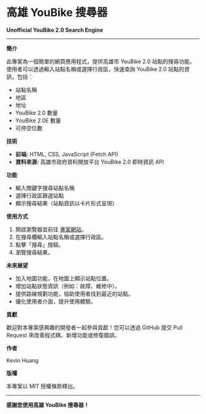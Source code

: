 # 高雄 YouBike 搜尋器

**Unofficial YouBike 2.0 Search Engine**

---

**簡介**

此專案為一個簡單的網頁應用程式，提供高雄市 YouBike 2.0 站點的搜尋功能。使用者可以透過輸入站點名稱或選擇行政區，快速查詢 YouBike 2.0 站點的資訊，包括：

* 站點名稱
* 地區
* 地址
* YouBike 2.0 數量
* YouBike 2.0E 數量
* 可停空位數

**技術**

* **前端:** HTML, CSS, JavaScript (Fetch API)
* **資料來源:** 高雄市政府資料開放平台 YouBike 2.0 即時資訊 API

**功能**

* 輸入關鍵字搜尋站點名稱
* 選擇行政區篩選站點
* 顯示搜尋結果（站點資訊以卡片形式呈現）

**使用方式**

1.  開啟瀏覽器並前往 [專案網站](https://kevin970712.github.io/unoffical-youbike-2.0/)。
2.  在搜尋欄輸入站點名稱或選擇行政區。
3.  點擊「搜尋」按鈕。
4.  瀏覽搜尋結果。

**未來展望**

* 加入地圖功能，在地圖上顯示站點位置。
* 增加站點狀態資訊（例如：故障、維修中）。
* 提供路線規劃功能，協助使用者找到最近的站點。
* 優化使用者介面，提升使用體驗。

**貢獻**

歡迎對本專案感興趣的開發者一起參與貢獻！您可以透過 GitHub 提交 Pull Request 來改善程式碼、新增功能或修復錯誤。

**作者**

Kevin Huang

**版權**

本專案以 MIT 授權條款釋出。

---

**感謝您使用高雄 YouBike 搜尋器！**
